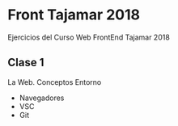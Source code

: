 # Front Tajamar 2018
Ejercicios del Curso Web FrontEnd
Tajamar 2018

## Clase 1

La Web. Conceptos
Entorno
- Navegadores
- VSC
- Git

